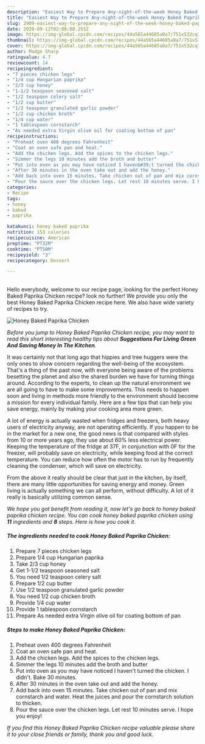 ```yaml
---
description: "Easiest Way to Prepare Any-night-of-the-week Honey Baked Paprika Chicken"
title: "Easiest Way to Prepare Any-night-of-the-week Honey Baked Paprika Chicken"
slug: 2909-easiest-way-to-prepare-any-night-of-the-week-honey-baked-paprika-chicken
date: 2020-09-12T02:08:08.255Z
image: https://img-global.cpcdn.com/recipes/44a565a44685a0a7/751x532cq70/honey-baked-paprika-chicken-recipe-main-photo.jpg
thumbnail: https://img-global.cpcdn.com/recipes/44a565a44685a0a7/751x532cq70/honey-baked-paprika-chicken-recipe-main-photo.jpg
cover: https://img-global.cpcdn.com/recipes/44a565a44685a0a7/751x532cq70/honey-baked-paprika-chicken-recipe-main-photo.jpg
author: Madge Sharp
ratingvalue: 4.7
reviewcount: 14
recipeingredient:
- "7 pieces chicken legs"
- "1/4 cup Hungarian paprika"
- "2/3 cup honey"
- "1-1/2 teaspoon seasoned salt"
- "1/2 teaspoon celery salt"
- "1/2 cup butter"
- "1/2 teaspoon granulated garlic powder"
- "1/2 cup chicken broth"
- "1/4 cup water"
- "1 tablespoon cornstarch"
- "As needed extra Virgin olive oil for coating bottom of pan"
recipeinstructions:
- "Preheat oven 400 degrees Fahrenheit"
- "Coat an oven safe pan and heat."
- "Add the chicken legs. Add the spices to the chicken legs."
- "Simmer the legs 10 minutes add the broth and butter"
- "Put into oven as you may have noticed I haven&#39;t turned the chicken. I didn&#39;t. Bake 30 minutes."
- "After 30 minutes in the oven take out and add the honey."
- "Add back into oven 15 minutes. Take chicken out of pan and mix cornstarch and water. Heat the juices and pour the cornstarch solution to thicken."
- "Pour the sauce over the chicken legs. Let rest 10 minutes serve. I hope you enjoy!"
categories:
- Recipe
tags:
- honey
- baked
- paprika

katakunci: honey baked paprika 
nutrition: 153 calories
recipecuisine: American
preptime: "PT32M"
cooktime: "PT50M"
recipeyield: "3"
recipecategory: Dessert

---
```

<br>
Hello everybody, welcome to our recipe page, looking for the perfect Honey Baked Paprika Chicken recipe? look no further! We provide you only the best Honey Baked Paprika Chicken recipe here. We also have wide variety of recipes to try.
<br>


![Honey Baked Paprika Chicken](https://img-global.cpcdn.com/recipes/44a565a44685a0a7/751x532cq70/honey-baked-paprika-chicken-recipe-main-photo.jpg)

<i>Before you jump to Honey Baked Paprika Chicken recipe, you may want to read this short interesting healthy tips about 
<strong>Suggestions For Living Green And Saving Money In The Kitchen</strong>.</i>
</br>

It was certainly not that long ago that hippies and tree huggers were the only ones to show concern regarding the well-being of the ecosystem. That's a thing of the past now, with everyone being aware of the problems besetting the planet and also the shared burden we have for turning things around. According to the experts, to clean up the natural environment we are all going to have to make some improvements. This needs to happen soon and living in methods more friendly to the environment should become a mission for every individual family. Here are a few tips that can help you save energy, mainly by making your cooking area more green.

A lot of energy is actually wasted when fridges and freezers, both heavy users of electricity anyway, are not operating efficiently. If you happen to be in the market for a new one, the good news is that compared with styles from 10 or more years ago, they use about 60% less electrical power. Keeping the temperature of the fridge at 37F, in conjunction with 0F for the freezer, will probably save on electricity, while keeping food at the correct temperature. You can reduce how often the motor has to run by frequently cleaning the condenser, which will save on electricity.

From the above it really should be clear that just in the kitchen, by itself, there are many little opportunities for saving energy and money. Green living is actually something we can all perform, without difficulty. A lot of it really is basically utilizing common sense.


<i>We hope you got benefit from reading it, now let's go back to honey baked paprika chicken recipe. You can cook honey baked paprika chicken using <strong>11</strong> ingredients and <strong>8</strong> steps. Here is how you cook it.
</i>

##### The ingredients needed to cook Honey Baked Paprika Chicken:

1. Prepare 7 pieces chicken legs
1. Prepare 1/4 cup Hungarian paprika
1. Take 2/3 cup honey
1. Get 1-1/2 teaspoon seasoned salt
1. You need 1/2 teaspoon celery salt
1. Prepare 1/2 cup butter
1. Use 1/2 teaspoon granulated garlic powder
1. You need 1/2 cup chicken broth
1. Provide 1/4 cup water
1. Provide 1 tablespoon cornstarch
1. Prepare As needed extra Virgin olive oil for coating bottom of pan


##### Steps to make Honey Baked Paprika Chicken:

1. Preheat oven 400 degrees Fahrenheit
1. Coat an oven safe pan and heat.
1. Add the chicken legs. Add the spices to the chicken legs.
1. Simmer the legs 10 minutes add the broth and butter
1. Put into oven as you may have noticed I haven&#39;t turned the chicken. I didn&#39;t. Bake 30 minutes.
1. After 30 minutes in the oven take out and add the honey.
1. Add back into oven 15 minutes. Take chicken out of pan and mix cornstarch and water. Heat the juices and pour the cornstarch solution to thicken.
1. Pour the sauce over the chicken legs. Let rest 10 minutes serve. I hope you enjoy!


<i>If you find this Honey Baked Paprika Chicken recipe valuable please share it to your close friends or family, thank you and good luck.</i>

